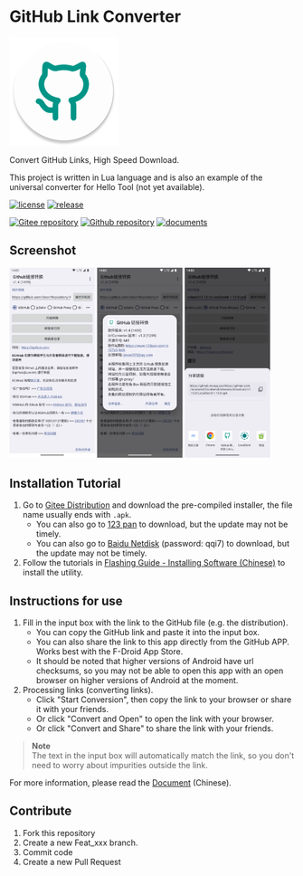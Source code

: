# GitHub Link Converter

<img src="./app/src/main/res/mipmap-xxxhdpi/ic_launcher_round.webp" alt="Icon" width=192 height=192 />

Convert GitHub Links, High Speed Download.

This project is written in Lua language and is also an example of the universal converter for Hello Tool (not yet available).

[![license](https://img.shields.io/github/license/AideLua/GitHubUrlConverter)](LICENSE)
[![release](https://img.shields.io/github/v/tag/AideLua/GitHubUrlConverter?color=C71D23&label=release&logo=gitee)](https://gitee.com/AideLua/GitHubUrlConverter/releases)

[![Gitee repository](https://img.shields.io/badge/Gitee-repository-C71D23?logo=gitee)](https://gitee.com/AideLua/GitHubUrlConverter)
[![Github repository](https://img.shields.io/badge/Github-repository-0969DA?logo=github)](https://github.com/AideLua/GitHubUrlConverter)
[![documents](https://img.shields.io/badge/documents-Chinese-C71D23)](https://gitee.com/Jesse205/GitHubUrlConverter/blob/master/docs/README.md)

## Screenshot

<img src="./images/screenshots/Screenshot_20231206-234135.png" width=30% alt="Home" />
<img src="./images/screenshots/Screenshot_20231206-234155.png" width=30% alt="About" />
<img src="./images/screenshots/Screenshot_20231206-234352.png" width=30% alt="Share" />

## Installation Tutorial

1. Go to [Gitee Distribution](https://gitee.com/Jesse205/GitHubUrlConverter/releases/latest) and download the pre-compiled installer, the file name usually ends with `.apk`.
    - You can also go to [123 pan](https://www.123pan.com/s/G7a9-4xtk.html) to download, but the update may not be timely.
    - You can also go to [Baidu Netdisk](https://pan.baidu.com/s/1DUh2ecgyxTRNoJ5bm30fdg?pwd=qqi7) (password: qqi7) to download, but the update may not be timely.
2. Follow the tutorials in [Flashing Guide - Installing Software (Chinese)](https://jesse205.github.io/FlashAndroidDevicesGuidelines/normal/installApk/) to install the utility.

## Instructions for use

1. Fill in the input box with the link to the GitHub file (e.g. the distribution).
    - You can copy the GitHub link and paste it into the input box.
    - You can also share the link to this app directly from the GitHub APP. Works best with the F-Droid App Store.
    - It should be noted that higher versions of Android have url checksums, so you may not be able to open this app with an open browser on higher versions of Android at the moment.
2. Processing links (converting links).
    - Click "Start Conversion", then copy the link to your browser or share it with your friends.
    - Or click "Convert and Open" to open the link with your browser.
    - Or click "Convert and Share" to share the link with your friends.

> **Note**\
> The text in the input box will automatically match the link, so you don't need to worry about impurities outside the link.

For more information, please read the [Document](./docs/README.md) (Chinese).

## Contribute

1. Fork this repository
2. Create a new Feat_xxx branch.
3. Commit code
4. Create a new Pull Request
